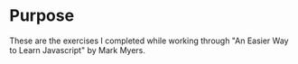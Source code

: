 # Purpose
These are the exercises I completed while working through "An Easier Way to Learn Javascript" by Mark Myers.
